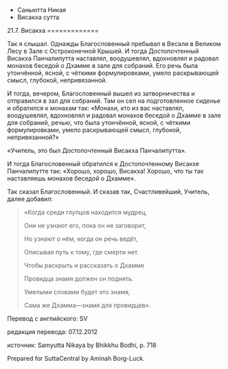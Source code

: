 









* Саньютта Никая
* Висакха сутта


21\.7\. Висакха
\=\=\=\=\=\=\=\=\=\=\=\=\=



Так я слышал\. Однажды Благословенный пребывал в Весали в Великом Лесу в Зале с Остроконечной Крышей\. И тогда Достопочтенный Висакха Панчалипутта наставлял, воодушевлял, вдохновлял и радовал монахов беседой о Дхамме в зале для собраний\. Его речь была утончённой, ясной, c чёткими формулировками, умело раскрывающей смысл, глубокой, непривязанной\.


И тогда, вечером, Благословенный вышел из затворничества и отправился в зал для собраний\. Там он сел на подготовленное сиденье и обратился к монахам так: «Монахи, кто из вас наставлял, воодушевлял, вдохновлял и радовал монахов беседой о Дхамме в зале для собраний, речью, что была утончённой, ясной, c чёткими формулировками, умело раскрывающей смысл, глубокой, непривязанной?»


«Учитель, это был Достопочтенный Висакха Панчалипутта»\.


И тогда Благословенный обратился к Достопочтенному Висакхе Панчалипутте так: «Хорошо, хорошо, Висакха\! Хорошо, что ты так наставляешь монахов беседой о Дхамме»\.


Так сказал Благословенный\. И сказав так, Счастливейший, Учитель, далее добавил:



> «Когда среди глупцов находится мудрец,  
> 
> Они не узнают его, пока он не заговорит,  
> 
> Но узнают о нём, когда он речь ведёт,  
> 
> Описывая путь к тому, где смерти нет\.  
> 
>   
> 
> Чтобы раскрыть и рассказать о Дхамме  
> 
> Провидца знамя должен он поднять\.  
> 
> Умелыми словами будет это знамя,  
> 
> Сама же Дхамма—знамя для провидцев»\.



Перевод с английского: SV


редакция перевода: 07\.12\.2012


источник: Samyutta Nikaya by Bhikkhu Bodhi, p\. 718


Prepared for SuttaCentral by Aminah Borg\-Luck\.






